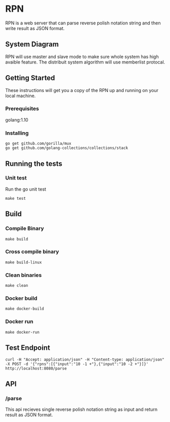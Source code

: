 # RPN
RPN is a web server that can parse reverse polish notation string and then write result as JSON format.

## System Diagram
RPN will use master and slave mode to make sure whole system has high avaible feature. The distribuit system algorithm will use memberlist protocal. 

## Getting Started
These instructions will get you a copy of the RPN up and running on your local machine.

### Prerequisites
golang:1.10
### Installing
```
go get github.com/gorilla/mux
go get github.com/golang-collections/collections/stack
```
## Running the tests
### Unit test
Run the go unit test
```
make test
```

## Build
### Compile Binary

```
make build
```
### Cross compile binary
```
make build-linux
```
### Clean binaries
```
make clean
```
### Docker build
```
make docker-build
```
### Docker run
```
make docker-run
``` 

## Test Endpoint
```
curl -H "Accept: application/json" -H "Content-type: application/json" -X POST -d '{"rpns":[{"input":"10 -1 +"},{"input":"10 -2 +"}]}' http://localhost:8080/parse
```


## API
### /parse
This api recieves single reverse polish notation string as input and return result as JSON format.

